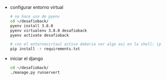 * configurar entorno virtual
    ``` bash
    # se hace uso de pyenv
    cd ~/desafioback/
    pyenv install 3.8.0 
    pyenv virtualenv 3.8.0 desafioback
    pyenv activate desafioback

    # con el entornovirtaul activo deberia ver algo asi en la shell: (pickup_points_api)     
    pip install -r requirements.txt 
    ```
* iniciar el django
    ``` bash
    cd ~/desafioback/
    ./manage.py runservert 
    ```
